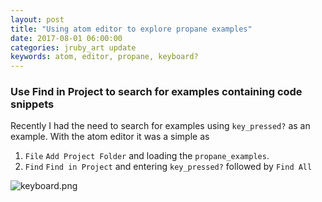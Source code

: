 ```yaml
---
layout: post
title: "Using atom editor to explore propane examples"
date: 2017-08-01 06:00:00
categories: jruby_art update
keywords: atom, editor, propane, keyboard?
---
```


### Use Find in Project to search for examples containing code snippets

Recently I had the need to search for examples using `key_pressed?` as an example. With the atom editor it was a simple as

1. `File` `Add Project Folder` and loading the `propane_examples`.
2. `Find` `Find in Project` and entering `key_pressed?` followed by `Find All`

![keyboard.png]({{site.github.url}}/assets/keyboard.png "keyboard? search")
